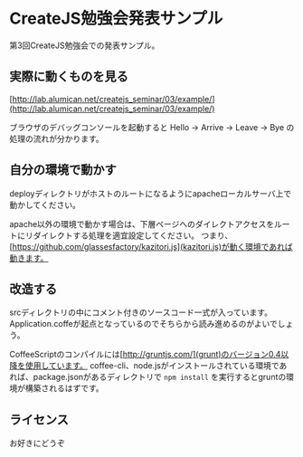 CreateJS勉強会発表サンプル
==========================

第3回CreateJS勉強会での発表サンプル。

実際に動くものを見る
------
[http://lab.alumican.net/createjs_seminar/03/example/](http://lab.alumican.net/createjs_seminar/03/example/)

ブラウザのデバッグコンソールを起動すると Hello → Arrive → Leave → Bye の処理の流れが分かります。

自分の環境で動かす
------
deployディレクトリがホストのルートになるようにapacheローカルサーバ上で動かしてください。

apache以外の環境で動かす場合は、下層ページへのダイレクトアクセスをルートにリダイレクトする処理を適宜設定してください。
つまり、[https://github.com/glassesfactory/kazitori.js](kazitori.js)が動く環境であれば動きます。

改造する
------
srcディレクトリの中にコメント付きのソースコード一式が入っています。
Application.coffeが起点となっているのでそちらから読み進めるのがよいでしょう。

CoffeeScriptのコンパイルには[http://gruntjs.com/](grunt)のバージョン0.4以降を使用しています。
coffee-cli、node.jsがインストールされている環境であれば、package.jsonがあるディレクトリで `npm install` を実行するとgruntの環境が構築されるはずです。

ライセンス
------
お好きにどうぞ
